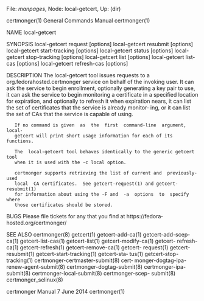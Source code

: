 File: *manpages*,  Node: local-getcert,  Up: (dir)

certmonger(1)               General Commands Manual              certmonger(1)



NAME
       local-getcert


SYNOPSIS
        local-getcert request [options]
        local-getcert resubmit [options]
        local-getcert start-tracking [options]
        local-getcert status [options]
        local-getcert stop-tracking [options]
        local-getcert list [options]
        local-getcert list-cas [options]
        local-getcert refresh-cas [options]


DESCRIPTION
       The local-getcert tool issues requests to a org.fedorahosted.certmonger
       service on behalf of the invoking user.  It  can  ask  the  service  to
       begin  enrollment,  optionally generating a key pair to use, it can ask
       the service to begin monitoring a certificate in a  specified  location
       for  expiration, and optionally to refresh it when expiration nears, it
       can list the set of certificates that the service is  already  monitor‐
       ing,  or  it  can  list  the  set of CAs that the service is capable of
       using.

       If no command is given  as  the  first  command-line  argument,  local-
       getcert will print short usage information for each of its functions.

       The  local-getcert tool behaves identically to the generic getcert tool
       when it is used with the -c local option.

       certmonger supports retrieving the list of current and  previously-used
       local  CA certificates.  See getcert-request(1) and getcert-resubmit(1)
       for information about using the -F and  -a  options  to  specify  where
       those certificates should be stored.


BUGS
       Please   file   tickets  for  any  that  you  find  at  https://fedora‐
       hosted.org/certmonger/


SEE ALSO
       certmonger(8)   getcert(1)   getcert-add-ca(1)   getcert-add-scep-ca(1)
       getcert-list-cas(1)   getcert-list(1)   getcert-modify-ca(1)   getcert-
       refresh-ca(1)    getcert-refresh(1)    getcert-remove-ca(1)    getcert-
       request(1)  getcert-resubmit(1)  getcert-start-tracking(1) getcert-sta‐
       tus(1) getcert-stop-tracking(1)  certmonger-certmaster-submit(8)  cert‐
       monger-dogtag-ipa-renew-agent-submit(8)     certmonger-dogtag-submit(8)
       certmonger-ipa-submit(8)  certmonger-local-submit(8)   certmonger-scep-
       submit(8) certmonger_selinux(8)



certmonger Manual                 7 June 2014                    certmonger(1)
